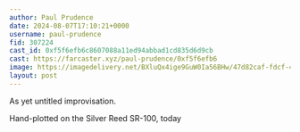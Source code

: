 ```yaml
---
author: Paul Prudence
date: 2024-08-07T17:10:21+0000
username: paul-prudence
fid: 307224
cast_id: 0xf5f6efb6c8607088a11ed94abbad1cd835d6d9cb
cast: https://farcaster.xyz/paul-prudence/0xf5f6efb6
image: https://imagedelivery.net/BXluQx4ige9GuW0Ia56BHw/47d82caf-fdcf-41aa-c2c6-43bc3bc0c800/original
layout: post
---
```


As yet untitled improvisation.

Hand-plotted on the Silver Reed SR-100, today

<img src='https://imagedelivery.net/BXluQx4ige9GuW0Ia56BHw/47d82caf-fdcf-41aa-c2c6-43bc3bc0c800/original' alt='' referrerpolicy='no-referrer'/>

